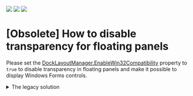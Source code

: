 <!-- default badges list -->
![](https://img.shields.io/endpoint?url=https://codecentral.devexpress.com/api/v1/VersionRange/128643460/12.1.8%2B)
[![](https://img.shields.io/badge/Open_in_DevExpress_Support_Center-FF7200?style=flat-square&logo=DevExpress&logoColor=white)](https://supportcenter.devexpress.com/ticket/details/E4336)
[![](https://img.shields.io/badge/📖_How_to_use_DevExpress_Examples-e9f6fc?style=flat-square)](https://docs.devexpress.com/GeneralInformation/403183)
<!-- default badges end -->
# [Obsolete] How to disable transparency for floating panels

Please set the [DockLayoutManager.EnableWin32Compatibility](https://docs.devexpress.com/WPF/DevExpress.Xpf.Docking.DockLayoutManager.EnableWin32Compatibility) property to `true` to disable transparency in floating panels and make it possible to display Windows Forms controls.


<details>
  <summary>The legacy solution</summary>
  
Floating panels are designed to have transparent elements. To disable transparency, do the following:
1) Deactivate the DockLayoutManager's `AllowFloatGroupTransparency` option.
2) Modify the built-in styles and templates that define floating panels' appearance and remove transparent elements. The following styles and templates should be modified:<br />
- `"{dxt:FloatPaneElementsThemeKey ResourceKey=EmptyBorderTemplate}"`
- `"{dxt:FloatPaneElementsThemeKey ResourceKey=FormBorderTemplate}"`
- `"{dxt:FloatPaneElementsThemeKey ResourceKey=SingleBorderTemplate}"`
- `"{dxt:DocumentPaneElementsThemeKey ResourceKey=MDIDocument}"`
* Style for the `ve:ResizeBoundsControl` type.

This example illustrates how to modify these resources. The necessary functionality is implemented in the `DisableFloatingPanelTransparencyBehavior` attached behavior class.
</details>
